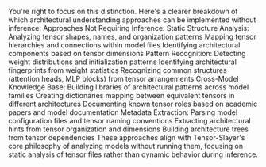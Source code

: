 You're right to focus on this distinction. Here's a clearer breakdown of which architectural understanding approaches can be implemented without inference:
Approaches Not Requiring Inference:
Static Structure Analysis:
Analyzing tensor shapes, names, and organization patterns
Mapping tensor hierarchies and connections within model files
Identifying architectural components based on tensor dimensions
Pattern Recognition:
Detecting weight distributions and initialization patterns
Identifying architectural fingerprints from weight statistics
Recognizing common structures (attention heads, MLP blocks) from tensor arrangements
Cross-Model Knowledge Base:
Building libraries of architectural patterns across model families
Creating dictionaries mapping between equivalent tensors in different architectures
Documenting known tensor roles based on academic papers and model documentation
Metadata Extraction:
Parsing model configuration files and tensor naming conventions
Extracting architectural hints from tensor organization and dimensions
Building architecture trees from tensor dependencies
These approaches align with Tensor-Slayer's core philosophy of analyzing models without running them, focusing on static analysis of tensor files rather than dynamic behavior during inference.